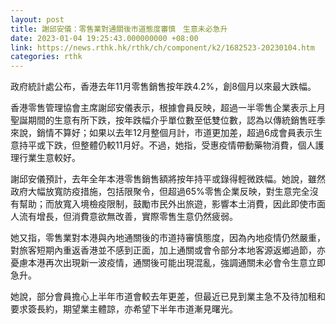 ```yaml
---
layout: post
title: 謝邱安儀：零售業對通關後市道態度審慎　生意未必急升
date: 2023-01-04 19:25:43.000000000 +08:00
link: https://news.rthk.hk/rthk/ch/component/k2/1682523-20230104.htm
categories: rthk
---
```


政府統計處公布，香港去年11月零售銷售按年跌4.2%，創8個月以來最大跌幅。

香港零售管理協會主席謝邱安儀表示，根據會員反映，超過一半零售企業表示上月聖誕期間的生意有所下跌，按年跌幅介乎單位數至低雙位數，認為以傳統銷售旺季來說，銷情不算好；如果以去年12月整個月計，市道更加差，超過6成會員表示生意持平或下跌，但整體仍較11月好。不過，她指，受惠疫情帶動藥物消費，個人護理行業生意較好。

謝邱安儀預計，去年全年本港零售銷售額將按年持平或錄得輕微跌幅。她說，雖然政府大幅放寬防疫措施，包括限聚令，但超過65%零售企業反映，對生意完全沒有幫助；而放寬入境檢疫限制，鼓勵市民外出旅遊，影響本土消費，因此即使市面人流有增長，但消費意欲無改善，實際零售生意仍然疲弱。

她又指，零售業對本港與內地通關後的市道持審慎態度，因為內地疫情仍然嚴重，對旅客短期內重返香港並不感到正面，加上通關或會令部分本地客源返鄉過節，亦憂慮本港再次出現新一波疫情，通關後可能出現混亂，強調通關未必會令生意立即急升。

她說，部分會員擔心上半年市道會較去年更差，但最近已見到業主急不及待加租和要求簽長約，期望業主體諒，亦希望下半年市道漸見曙光。

